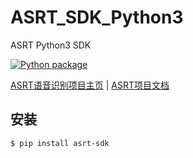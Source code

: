 # ASRT_SDK_Python3

ASRT Python3 SDK

[![Python package](https://github.com/nl8590687/ASRT_SDK_Python3/actions/workflows/python-package.yml/badge.svg)](https://github.com/nl8590687/ASRT_SDK_Python3/actions/workflows/python-package.yml)

[ASRT语音识别项目主页](https://asrt.ailemon.net/) | [ASRT项目文档](https://asrt.ailemon.net/docs/)

## 安装
```
$ pip install asrt-sdk
```
